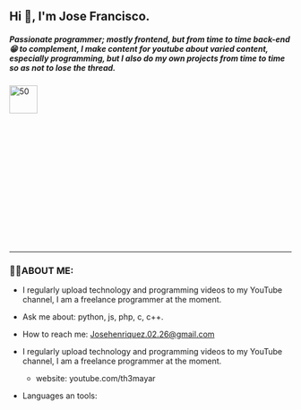 ## Hi 👋, I'm Jose Francisco.

##### Passionate programmer; mostly frontend, but from time to time back-end 😁 to complement, I make content for youtube about varied content, especially programming, but I also do my own projects from time to time so as not to lose the thread.

<div style="width:50%;height:0;padding-bottom:56%;position:relative;">
  <img src="https://media.giphy.com/media/bAQH7WXKqtIBrPs7sR/giphy.gif" alt="50" witdh="80px" height="50px">
 </div>

***

### 👨‍💻ABOUT ME:
+ I regularly upload technology and programming videos to my YouTube channel, I am a freelance programmer at the moment.

+ Ask me about: python, js, php, c, c++.

+ How to reach me: Josehenriquez.02.26@gmail.com

+ I regularly upload technology and programming videos to my YouTube channel, I am a freelance programmer at the moment.
  + website: youtube.com/th3mayar 

+ Languages an tools:

